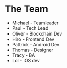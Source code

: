 # The Team
  - Michael - Teamleader
  - Paul - Tech Lead
  - Oliver - Blockchain Dev
  - Hiro - Frontend Dev
  - Pattrick - Android Dev
  - Thomas - Designer
  - Tracy - BA
  - Lol - iOS dev